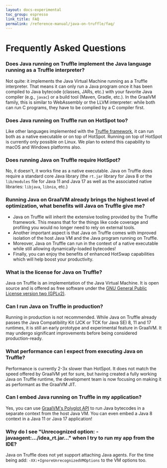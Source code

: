 ```yaml
---
layout: docs-experimental
toc_group: espresso
link_title: FAQ
permalink: /reference-manual/java-on-truffle/faq/
---
```


# Frequently Asked Questions

### Does Java running on Truffle implement the Java language running as a Truffle interpreter?

Not quite: it implements the Java Virtual Machine running as a Truffle interpreter.
That means it can only run a Java program once it has been compiled to Java bytecode (classes, JARs, etc.) with your favorite Java compiler (e.g., `javac`) or a build tool (Maven, Gradle, etc.).
In the GraalVM family, this is similar to WebAssembly or the LLVM interpreter: while both can run C programs, they have to be complied by a C compiler first.

### Does Java running on Truffle run on HotSpot too?
Like other languages implemented with the [Truffle framework](../../../truffle/docs/README.md), it can run both as a native executable or on top of HotSpot.
Running on top of HotSpot is currently only possible on Linux.
We plan to extend this capability to macOS and Windows platforms also.

### Does running Java on Truffle require HotSpot?

No, it doesn't, it works fine as a native executable.
Java on Truffle does require a standard core Java library (the `rt.jar` library for Java 8 or the `lib/modules` file for Java 11 and Java 17 as well as the associated native libraries: `libjava`, `libnio`, etc.)

### Running Java on GraalVM already brings the highest level of optimization, what benefits will Java on Truffle give me?
- Java on Truffle will inherit the extensive tooling provided by the Truffle framework. This means that for the things like code coverage and profiling you would no longer need to rely on external tools.
- Another important aspect is that Java on Truffle comes with improved isolation of the host Java VM and the Java program running on Truffle.
- Moreover, Java on Truffle can run in the context of a native executable while still allowing dynamically-loaded bytecodes!
- Finally, you can enjoy the benefits of enhanced HotSwap capabilities which will help boost your productivity.

### What is the license for Java on Truffle?
Java on Truffle is an implementation of the Java Virtual Machine. It is open source and is offered as free software under the [GNU General Public License version two (GPLv2)](https://github.com/oracle/graal/blob/master/tools/LICENSE).

### Can I run Java on Truffle in production?
Running in production is not recommended.
While Java on Truffle already passes the Java Compatibility Kit (JCK or TCK for Java SE) 8, 11 and 17 runtimes, it is still an early prototype and experimental feature in GraalVM.
It may undergo significant improvements before being considered production-ready.

### What performance can I expect from executing Java on Truffle?
Performance is currently 2-3x slower than HotSpot.
It does not match the speed offered by GraalVM yet for sure, but having created a fully working Java on Truffle runtime, the development team is now focusing on making it as performant as the GraalVM JIT.

### Can I embed Java running on Truffle in my application?
Yes, you can use [GraalVM's Polyglot API](https://www.graalvm.org/sdk/javadoc/org/graalvm/polyglot/package-summary.html) to run Java bytecodes in a separate context from the host Java VM.
You can even embed a Java 8 context in a Java 11 or Java 17 application!

### Why do I see "Unrecognized option: -javaagent:.../idea_rt.jar..." when I try to run my app from the IDE?
Java on Truffle does not yet support attaching Java agents. For the time being add: `-XX:+IgnoreUnrecognizedVMOptions` to the VM options too.
